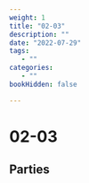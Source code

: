 ```yaml
---
weight: 1
title: "02-03"
description: ""
date: "2022-07-29"
tags:
   - ""
categories:
   - ""
bookHidden: false

---
```


# 02-03

## Parties

